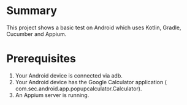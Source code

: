 # Summary

This project shows a basic test on Android which uses Kotlin, Gradle, Cucumber and Appium.

# Prerequisites

1. Your Android device is connected via adb.
2. Your Android device has the Google Calculator application (
   com.sec.android.app.popupcalculator.Calculator).
3. An Appium server is running.
